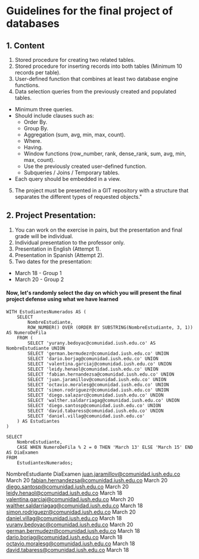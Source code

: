# Guidelines for the final project of databases

## 1. Content

1. Stored procedure for creating two related tables.
2. Stored procedure for inserting records into both tables (Minimum 10 records per table).
3. User-defined function that combines at least two database engine functions.
4. Data selection queries from the previously created and populated tables.
  - Minimum three queries.
  - Should include clauses such as:
    - Order By.
    - Group By.
    - Aggregation (sum, avg, min, max, count).
    - Where.
    - Having.
    - Window functions (row_number, rank, dense_rank, sum, avg, min, max, count).
    - Use the previously created user-defined function.
    - Subqueries / Joins / Temporary tables.
  - Each query should be embedded in a view.
5. The project must be presented in a GIT repository with a structure that separates the different types of requested objects."

## 2. Project Presentation:

1. You can work on the exercise in pairs, but the presentation and final grade will be individual.
2. Individual presentation to the professor only.
3. Presentation in English (Attempt 1).
4. Presentation in Spanish (Attempt 2).
5. Two dates for the presentation:
  - March 18 - Group 1
  - March 20 - Group 2

#### Now, let's randomly select the day on which you will present the final project defense using what we have learned

```
WITH EstudiantesNumerados AS (
    SELECT 
        NombreEstudiante,
        ROW_NUMBER() OVER (ORDER BY SUBSTRING(NombreEstudiante, 3, 1)) AS NumeroDeFila
    FROM (
        SELECT 'yurany.bedoyac@comunidad.iush.edu.co' AS NombreEstudiante UNION
        SELECT 'german.bermudezr@comunidad.iush.edu.co' UNION
        SELECT 'dario.borjag@comunidad.iush.edu.co' UNION
        SELECT 'valentina.garciaj@comunidad.iush.edu.co' UNION
        SELECT 'leidy.henaol@comunidad.iush.edu.co' UNION
        SELECT 'fabian.hernandezsa@comunidad.iush.edu.co' UNION
        SELECT 'juan.jaramillov@comunidad.iush.edu.co' UNION
        SELECT 'octavio.moralesg@comunidad.iush.edu.co' UNION
        SELECT 'simon.rodriguezr@comunidad.iush.edu.co' UNION
        SELECT 'diego.salazarc@comunidad.iush.edu.co' UNION
        SELECT 'walther.saldarriagag@comunidad.iush.edu.co' UNION
        SELECT 'diego.santosp@comunidad.iush.edu.co' UNION
        SELECT 'david.tabaress@comunidad.iush.edu.co' UNION
        SELECT 'daniel.villag@comunidad.iush.edu.co'
    ) AS Estudiantes
)

SELECT
    NombreEstudiante,
    CASE WHEN NumeroDeFila % 2 = 0 THEN 'March 13' ELSE 'March 15' END AS DiaExamen
FROM
    EstudiantesNumerados;
```


NombreEstudiante	DiaExamen
juan.jaramillov@comunidad.iush.edu.co	March 20
fabian.hernandezsa@comunidad.iush.edu.co	March 20
diego.santosp@comunidad.iush.edu.co	March 20
leidy.henaol@comunidad.iush.edu.co	March 18
valentina.garciaj@comunidad.iush.edu.co	March 20
walther.saldarriagag@comunidad.iush.edu.co	March 18
simon.rodriguezr@comunidad.iush.edu.co	March 20
daniel.villag@comunidad.iush.edu.co	March 18
yurany.bedoyac@comunidad.iush.edu.co	March 20
german.bermudezr@comunidad.iush.edu.co	March 18
dario.borjag@comunidad.iush.edu.co	March 18
octavio.moralesg@comunidad.iush.edu.co	March 18
david.tabaress@comunidad.iush.edu.co	March 18
